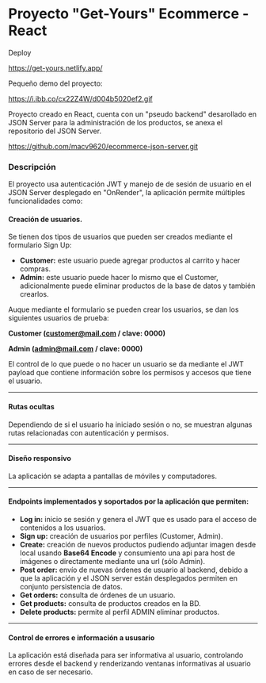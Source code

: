# Proyecto "Get-Yours" Ecommerce - React

Deploy

https://get-yours.netlify.app/

Pequeño demo del proyecto:

https://i.ibb.co/cx22Z4W/d004b5020ef2.gif

Proyecto creado en React, cuenta con un "pseudo backend" desarollado en JSON Server para la administración de los productos, se anexa el repositorio del JSON Server.

https://github.com/macv9620/ecommerce-json-server.git

### Descripción

El proyecto usa autenticación JWT y manejo de de sesión de usuario en el JSON Server desplegado en "OnRender", la aplicación permite múltiples funcionalidades como:

#### Creación de usuarios.

Se tienen dos tipos de usuarios que pueden ser creados mediante el formulario Sign Up:

* **Customer:** este usuario puede agregar productos al carrito y hacer compras.
* **Admin:** este usuario puede hacer lo mismo que el Customer, adicionalmente puede eliminar productos de la base de datos y también crearlos.

Auque mediante el formulario se pueden crear los usuarios, se dan los siguientes usuarios de prueba:

**Customer (customer@mail.com / clave: 0000)**

**Admin (admin@mail.com / clave: 0000)**

El control de lo que puede o no hacer un usuario se da mediante el JWT payload que contiene información sobre los permisos y accesos que tiene el usuario.

---

#### Rutas ocultas

Dependiendo de si el usuario ha iniciado sesión o no, se muestran algunas rutas relacionadas con autenticación y permisos.

---

#### Diseño responsivo

La aplicación se adapta a pantallas de móviles y computadores.

---

#### Endpoints implementados y soportados por la aplicación que permiten:

* **Log in:** inicio se sesión y genera el JWT que es usado para el acceso de contenidos a los usuarios.
* **Sign up:** creación de usuarios por perfiles (Customer, Admin).
* **Create:** creación de nuevos productos pudiendo adjuntar imagen desde local usando **Base64 Encode** y consumiento una api para host de imágenes o directamente mediante una url (sólo Admin).
* **Post order:** envío de nuevas órdenes de usuario al backend, debido a que la aplicación y el JSON server están desplegados permiten en conjunto persistencia de datos.
* **Get orders:** consulta de órdenes de un usuario.
* **Get products:** consulta de productos creados en la BD.
* **Delete products:** permite al perfil ADMIN eliminar productos.

---

#### Control de errores e información a ususario

La aplicación está diseñada para ser informativa al usuario, controlando errores desde el backend y renderizando ventanas informativas al usuario en caso de ser necesario.
